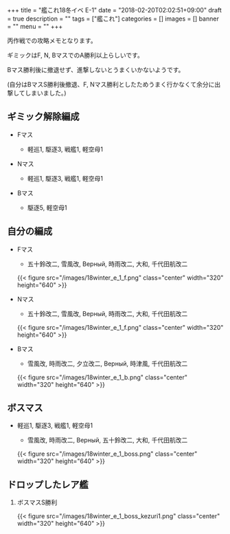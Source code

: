 +++
title = "艦これ18冬イベ E-1"
date = "2018-02-20T02:02:51+09:00"
draft = true
description = ""
tags = ["艦これ"]
categories = []
images = []
banner = ""
menu = ""
+++


丙作戦での攻略メモとなります。

ギミックはF, N, BマスでのA勝利以上らしいです。

Bマス勝利後に撤退せず、進撃しないとうまくいかないようです。

(自分はBマスS勝利後撤退、F, Nマス勝利としたためうまく行かなくて余分に出撃してしまいました。)

## ギミック解除編成
- Fマス
    - 軽巡1, 駆逐3, 戦艦1, 軽空母1

- Nマス
    - 軽巡1, 駆逐3, 戦艦1, 軽空母1

- Bマス
    - 駆逐5, 軽空母1

## 自分の編成
- Fマス
    - 五十鈴改二, 雪風改, Верный, 時雨改二, 大和, 千代田航改二

    {{< figure src="/images/18winter_e_1_f.png" class="center" width="320" height="640" >}}

- Nマス
    - 五十鈴改二, 雪風改, Верный, 時雨改二, 大和, 千代田航改二

    {{< figure src="/images/18winter_e_1_f.png" class="center" width="320" height="640" >}}

- Bマス
    - 雪風改, 時雨改二, 夕立改二, Верный, 時津風, 千代田航改二

    {{< figure src="/images/18winter_e_1_b.png" class="center" width="320" height="640" >}}


## ボスマス
- 軽巡1, 駆逐3, 戦艦1, 軽空母1
    - 雪風改, 時雨改二, Верный, 五十鈴改二, 大和, 千代田航改二

    {{< figure src="/images/18winter_e_1_boss.png" class="center" width="320" height="640" >}}

## ドロップしたレア艦
1. ボスマスS勝利

    {{< figure src="/images/18winter_e_1_boss_kezuri1.png" class="center" width="320" height="640" >}}

